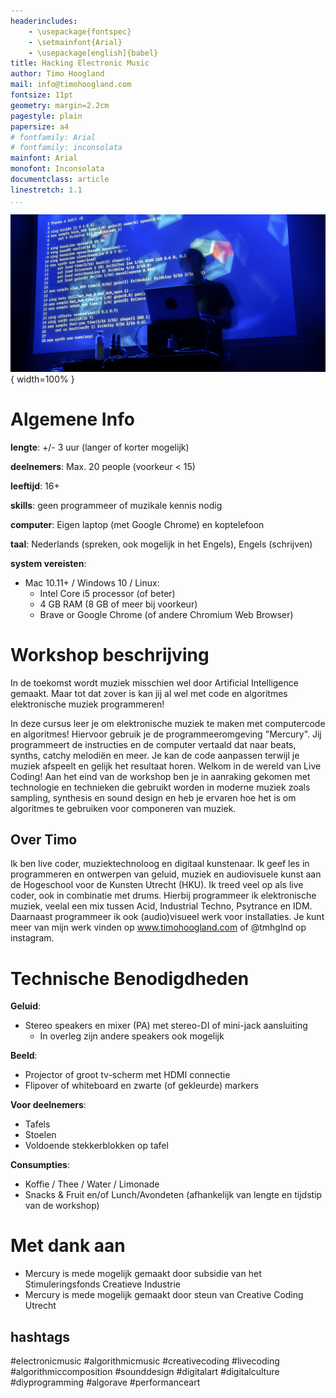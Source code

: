 ```yaml
---
headerincludes:
	- \usepackage{fontspec}
	- \setmainfont{Arial}
	- \usepackage[english]{babel}
title: Hacking Electronic Music
author: Timo Hoogland
mail: info@timohoogland.com
fontsize: 11pt
geometry: margin=2.2cm
pagestyle: plain
papersize: a4
# fontfamily: Arial
# fontfamily: inconsolata
mainfont: Arial
monofont: Inconsolata
documentclass: article
linestretch: 1.1
...
```


![](./media/livecoding-mercury.png){ width=100% }

# Algemene Info

**lengte**: +/- 3 uur (langer of korter mogelijk)

**deelnemers**: Max. 20 people (voorkeur < 15)

**leeftijd**: 16+

**skills**: geen programmeer of muzikale kennis nodig

**computer**: Eigen laptop (met Google Chrome) en koptelefoon

**taal**: Nederlands (spreken, ook mogelijk in het Engels), Engels (schrijven)

**system vereisten**: 

- Mac 10.11+ / Windows 10 / Linux: 
	- Intel Core i5 processor (of beter)
	- 4 GB RAM (8 GB of meer bij voorkeur)
	- Brave or Google Chrome (of andere Chromium Web Browser)

# Workshop beschrijving

In de toekomst wordt muziek misschien wel door Artificial Intelligence gemaakt. Maar tot dat zover is kan jij al wel met code en algoritmes elektronische muziek programmeren!

In deze cursus leer je om elektronische muziek te maken met computercode en algoritmes! Hiervoor gebruik je de programmeeromgeving "Mercury". Jij programmeert de instructies en de computer vertaald dat naar beats, synths, catchy melodiën en meer. Je kan de code aanpassen terwijl je muziek afspeelt en gelijk het resultaat horen. Welkom in de wereld van Live Coding! Aan het eind van de workshop ben je in aanraking gekomen met technologie en technieken die gebruikt worden in moderne muziek zoals sampling, synthesis en sound design en heb je ervaren hoe het is om algoritmes te gebruiken voor componeren van muziek.

## Over Timo

Ik ben live coder, muziektechnoloog en digitaal kunstenaar. Ik geef les in programmeren en ontwerpen van geluid, muziek en audiovisuele kunst aan de Hogeschool voor de Kunsten Utrecht (HKU). Ik treed veel op als live coder, ook in combinatie met drums. Hierbij programmeer ik elektronische muziek, veelal een mix tussen Acid, Industrial Techno, Psytrance en IDM. Daarnaast programmeer ik ook (audio)visueel werk voor installaties. Je kunt meer van mijn werk vinden op www.timohoogland.com of @tmhglnd op instagram.

<!-- # Topics -->
<!-- - What is livecoding? -->
<!-- - How is it used by artists? -->
<!-- - What forms of artistic expressions with livecoding can be found? -->
<!-- - Repertoire from artists? -->
<!-- - What languages and environments can be used for livecoding? -->
<!-- - What is Mercury? -->
<!-- - What is Mercury for and how is it different or similar to other livecoding languages? What is the concept and vision behind the language? -->

# Technische Benodigdheden

**Geluid**:

- Stereo speakers en mixer (PA) met stereo-DI of mini-jack aansluiting
	- In overleg zijn andere speakers ook mogelijk

**Beeld**:

- Projector of groot tv-scherm met HDMI connectie
- Flipover of whiteboard en zwarte (of gekleurde) markers

**Voor deelnemers**:

- Tafels
- Stoelen
- Voldoende stekkerblokken op tafel

**Consumpties**:

- Koffie / Thee / Water / Limonade
- Snacks & Fruit en/of Lunch/Avondeten (afhankelijk van lengte en tijdstip van de workshop)

# Met dank aan

- Mercury is mede mogelijk gemaakt door subsidie van het Stimuleringsfonds Creatieve Industrie
- Mercury is mede mogelijk gemaakt door steun van Creative Coding Utrecht

## hashtags

#electronicmusic #algorithmicmusic #creativecoding #livecoding #algorithmiccomposition #sounddesign #digitalart #digitalculture #diyprogramming #algorave #performanceart
